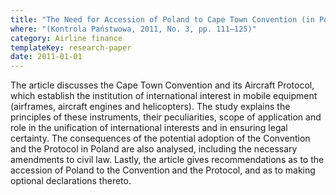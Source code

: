 ```yaml
---
title: "The Need for Accession of Poland to Cape Town Convention (in Polish)"
where: "(Kontrola Państwowa, 2011, No. 3, pp. 111–125)"
category: Airline finance
templateKey: research-paper
date: 2011-01-01
---
```


The article discusses the Cape Town Convention and its Aircraft Protocol, which establish the institution of international interest in mobile equipment (airframes, aircraft engines and helicopters). The study explains the principles of these instruments, their peculiarities, scope of application and role in the unification of international interests and in ensuring legal certainty. The consequences of the potential adoption of the Convention and the Protocol in Poland are also analysed, including the necessary amendments to civil law. Lastly, the article gives recommendations as to the accession of Poland to the Convention and the Protocol, and as to making optional declarations thereto.
